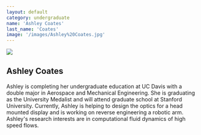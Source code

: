 ```yaml
---
layout: default
category: undergraduate
name: 'Ashley Coates'
last_name: 'Coates'
image: '/images/Ashley%20Coates.jpg'
---
```


<img src="{{ page.image }}">

<h2 class="team-title">Ashley Coates</h2>
<h4 class="team-position"></h4>
<p>Ashley is completing her undergraduate education at UC Davis with a double major in Aerospace and Mechanical Engineering. She is graduating as the University Medalist and will attend graduate school at Stanford University. Currently, Ashley is helping to design the optics for a head mounted display and is working on reverse engineering a robotic arm. Ashley's research interests are in computational fluid dynamics of high speed flows.</p>
<ul class="team-member-other-info"></ul>